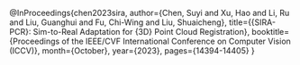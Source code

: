 @InProceedings{chen2023sira,
    author={Chen, Suyi and Xu, Hao and Li, Ru and Liu, Guanghui and Fu, Chi-Wing and Liu, Shuaicheng},
    title={{SIRA-PCR}: Sim-to-Real Adaptation for {3D} Point Cloud Registration},
    booktitle={Proceedings of the IEEE/CVF International Conference on Computer Vision (ICCV)},
    month={October},
    year={2023},
    pages={14394-14405}
}